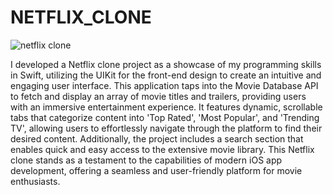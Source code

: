 # NETFLIX_CLONE


![netflix clone ](https://github.com/vrushabhh97/NETFLIX_CLONE/assets/68142086/690b8473-f858-4abd-9ff7-f2deb1d96768)

I developed a Netflix clone project as a showcase of my programming skills in Swift, utilizing the UIKit for the front-end design to create an intuitive and engaging user interface. This application taps into the Movie Database API to fetch and display an array of movie titles and trailers, providing users with an immersive entertainment experience. It features dynamic, scrollable tabs that categorize content into 'Top Rated', 'Most Popular', and 'Trending TV', allowing users to effortlessly navigate through the platform to find their desired content. Additionally, the project includes a search section that enables quick and easy access to the extensive movie library. This Netflix clone stands as a testament to the capabilities of modern iOS app development, offering a seamless and user-friendly platform for movie enthusiasts.
